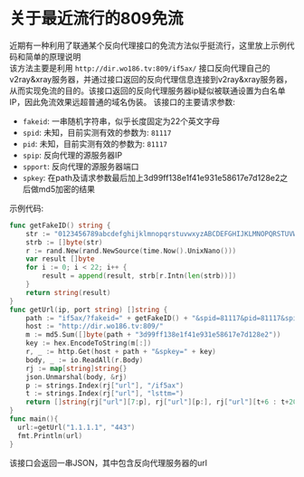 # 关于最近流行的809免流
近期有一种利用了联通某个反向代理接口的免流方法似乎挺流行，这里放上示例代码和简单的原理说明  
该方法主要是利用 `http://dir.wo186.tv:809/if5ax/` 接口反向代理自己的v2ray&xray服务器，并通过接口返回的反向代理信息连接到v2ray&xray服务器，从而实现免流的目的。该接口返回的反向代理服务器ip疑似被联通设置为白名单IP，因此免流效果远超普通的域名伪装。
该接口的主要请求参数:

- `fakeid`: 一串随机字符串，似乎长度固定为22个英文字母
- `spid`: 未知，目前实测有效的参数为: `81117`
- `pid`: 未知，目前实测有效的参数为: `81117`
- `spip`: 反向代理的源服务器IP
- `spport`: 反向代理的源服务器端口
- `spkey`: 在path及请求参数最后加上3d99ff138e1f41e931e58617e7d128e2之后做md5加密的结果

示例代码: 
``` Go
func getFakeID() string {
	str := "0123456789abcdefghijklmnopqrstuvwxyzABCDEFGHIJKLMNOPQRSTUVWXYZ"
	strb := []byte(str)
	r := rand.New(rand.NewSource(time.Now().UnixNano()))
	var result []byte
	for i := 0; i < 22; i++ {
		result = append(result, strb[r.Intn(len(strb))])
	}
	return string(result)
}
func getUrl(ip, port string) []string {
	path := "if5ax/?fakeid=" + getFakeID() + "&spid=81117&pid=81117&spip=" + ip + "&spport=" + port
	host := "http://dir.wo186.tv:809/"
	m := md5.Sum([]byte(path + "3d99ff138e1f41e931e58617e7d128e2"))
	key := hex.EncodeToString(m[:])
	r, _ := http.Get(host + path + "&spkey=" + key)
	body, _ := io.ReadAll(r.Body)
	rj := map[string]string{}
	json.Unmarshal(body, &rj)
	p := strings.Index(rj["url"], "/if5ax")
	t := strings.Index(rj["url"], "lsttm=")
	return []string{rj["url"][7:p], rj["url"][p:], rj["url"][t+6 : t+20]}
}
func main(){
  url:=getUrl("1.1.1.1", "443")
  fmt.Println(url)
}
```

该接口会返回一串JSON，其中包含反向代理服务器的url
